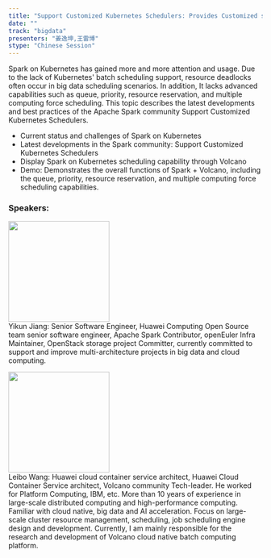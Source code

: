 ```yaml
---
title: "Support Customized Kubernetes Schedulers: Provides Customized scheduling capabilities for Spark on Kubernetes"
date: "" 
track: "bigdata"
presenters: "姜逸坤,王雷博"
stype: "Chinese Session"
---
```

Spark on Kubernetes has gained more and more attention and usage. Due to the lack of Kubernetes' batch scheduling support, resource deadlocks often occur in big data scheduling scenarios. In addition, It lacks advanced capabilities such as queue, priority, resource reservation, and multiple computing force scheduling. This topic describes the latest developments and best practices of the Apache Spark community Support Customized Kubernetes Schedulers.

- Current status and challenges of Spark on Kubernetes
- Latest developments in the Spark community: Support Customized Kubernetes Schedulers
- Display Spark on Kubernetes scheduling capability through Volcano
- Demo: Demonstrates the overall functions of Spark + Volcano, including the queue, priority, resource reservation, and multiple computing force scheduling capabilities.
 ### Speakers: 
 <img src="images/speaker/1202.png" width="200" /><br>Yikun Jiang: Senior Software Engineer, Huawei Computing Open Source team senior software engineer, Apache Spark Contributor, openEuler Infra Maintainer, OpenStack storage project Committer, currently committed to support and improve multi-architecture projects in big data and cloud computing.

 <img src="images/speaker/1202_2.png" width="200" /><br>Leibo Wang: Huawei cloud container service architect, Huawei Cloud Container Service architect, Volcano community Tech-leader. He worked for Platform Computing, IBM, etc. More than 10 years of experience in large-scale distributed computing and high-performance computing. Familiar with cloud native, big data and AI acceleration. Focus on large-scale cluster resource management, scheduling, job scheduling engine design and development. Currently, I am mainly responsible for the research and development of Volcano cloud native batch computing platform.

 